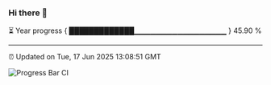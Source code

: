 ### Hi there 👋

⏳ Year progress { █████████████▁▁▁▁▁▁▁▁▁▁▁▁▁▁▁▁▁ } 45.90 %

---

⏰ Updated on Tue, 17 Jun 2025 13:08:51 GMT

![Progress Bar CI](https://github.com/IshwaranRudhara/GIT-ACTION/workflows/Progress%20Bar%20CI/badge.svg)

